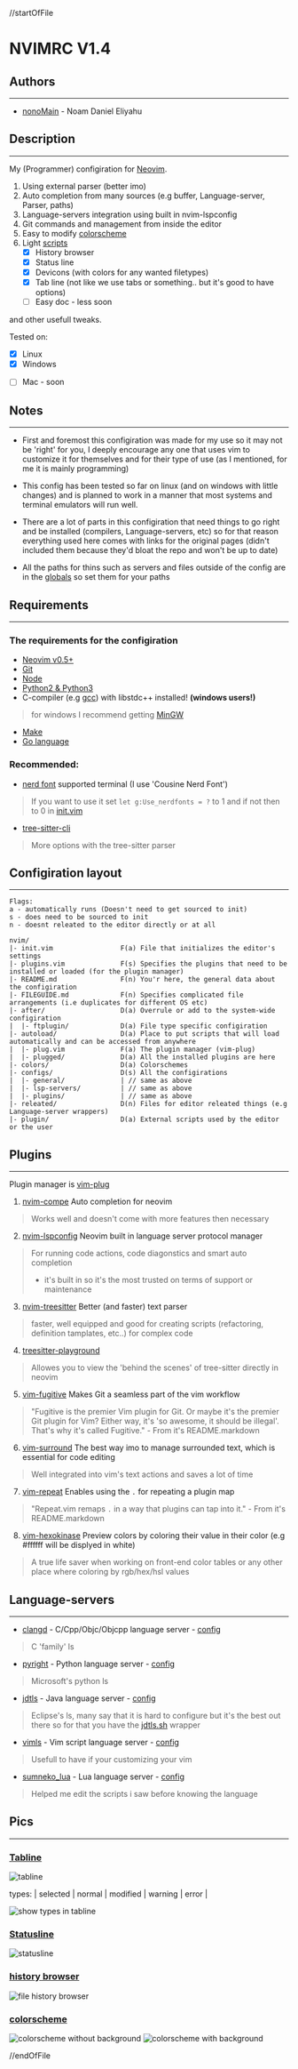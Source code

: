 //startOfFile

# NVIMRC V1.4

## Authors
--------------------------------------------------------------------------------

* [nonoMain](https://github.com/nonoMain) - Noam Daniel Eliyahu

## Description
--------------------------------------------------------------------------------

My (Programmer) configiration for [Neovim](https://github.com/neovim/neovim/).

1. Using external parser (better imo)
2. Auto completion from many sources (e.g buffer, Language-server, Parser, paths)
3. Language-servers integration using built in nvim-lspconfig
4. Git commands and management from inside the editor
5. Easy to modify [colorscheme](./colors/cplex.vim)
7. Light [scripts](./plugin)
	+ [x] History browser
	+ [x] Status line
	+ [x] Devicons (with colors for any wanted filetypes)
	+ [x] Tab line (not like we use tabs or something.. but it's good to have options)
	- [ ] Easy doc - less soon

and other usefull tweaks.

Tested on:
+ [x] Linux
+ [x] Windows
- [ ] Mac - soon

## Notes
--------------------------------------------------------------------------------

* First and foremost this configiration was made for my use so it may not be 'right' for you,
I deeply encourage any one that uses vim to customize it for themselves
and for their type of use (as I mentioned, for me it is mainly programming)

* This config has been tested so far on linux (and on windows with little changes)
and is planned to work in a manner that most systems and terminal emulators will
run well.

* There are a lot of parts in this configiration that need things to go right and be installed (compilers, Language-servers, etc)
so for that reason everything used here comes with links for the original pages
(didn't included them because they'd bloat the repo and won't be up to date)

* All the paths for thins such as servers and files outside of the config are in the [globals](./globals.vim)
so set them for your paths

## Requirements
--------------------------------------------------------------------------------

### The requirements for the configiration

* [Neovim v0.5+](https://github.com/neovim/neovim/releases/)
* [Git](https://git-scm.com/downloads/)
* [Node](https://nodejs.org/en/download/)
* [Python2 & Python3](https://www.python.org/)
* C-compiler (e.g [gcc](https://gcc.gnu.org/install/download.html)) with libstdc++ installed! **(windows users!)**
> for windows I recommend getting [MinGW](https://www.mingw-w64.org/)
* [Make](https://www.gnu.org/software/make/)
* [Go language](https://golang.org/dl/)

### Recommended:
* [nerd font](https://www.nerdfonts.com/) supported terminal (I use 'Cousine Nerd Font')
> If you want to use it set `let g:Use_nerdfonts = ?` to 1 and if not then to 0 in [init.vim](./init.vim)
* [tree-sitter-cli](https://github.com/tree-sitter/tree-sitter/tree/master/cli/)
> More options with the tree-sitter parser

## Configiration layout
--------------------------------------------------------------------------------
```
Flags:
a - automatically runs (Doesn't need to get sourced to init)
s - does need to be sourced to init
n - doesnt releated to the editor directly or at all

nvim/
|- init.vim                 F(a) File that initializes the editor's settings
|- plugins.vim              F(s) Specifies the plugins that need to be installed or loaded (for the plugin manager)
|- README.md                F(n) You'r here, the general data about the configiration
|- FILEGUIDE.md             F(n) Specifies complicated file arrangements (i.e duplicates for different OS etc)
|- after/                   D(a) Overrule or add to the system-wide configiration
|  |- ftplugin/             D(a) File type specific configiration
|- autoload/                D(a) Place to put scripts that will load automatically and can be accessed from anywhere
|  |- plug.vim              F(a) The plugin manager (vim-plug)
|  |- plugged/              D(a) All the installed plugins are here
|- colors/                  D(a) Colorschemes
|- configs/                 D(s) All the configirations
|  |- general/              | // same as above
|  |- lsp-servers/          | // same as above
|  |- plugins/              | // same as above
|- releated/                D(n) Files for editor releated things (e.g Language-server wrappers)
|- plugin/                  D(a) External scripts used by the editor or the user
```

## Plugins
--------------------------------------------------------------------------------

Plugin manager is [vim-plug](https://github.com/junegunn/vim-plug)

1. [nvim-compe](https://github.com/hrsh7th/nvim-compe/)
Auto completion for neovim
> Works well and doesn't come with more features then necessary

2. [nvim-lspconfig](https://github.com/neovim/nvim-lspconfig/)
Neovim built in language server protocol manager
> For running code actions, code diagonstics and smart auto completion
> + it's built in so it's the most trusted on terms of support or maintenance

3. [nvim-treesitter](https://github.com/nvim-treesitter/nvim-treesitter/)
Better (and faster) text parser
> faster, well equipped and good for creating scripts (refactoring, definition tamplates, etc..) for complex code
4. [treesitter-playground](https://github.com/nvim-treesitter/playground/)
> Allowes you to view the 'behind the scenes' of tree-sitter directly in neovim

5. [vim-fugitive](https://github.com/tpope/vim-fugitive/)
Makes Git a seamless part of the vim workflow
> "Fugitive is the premier Vim plugin for Git. Or maybe it's the premier Git plugin for Vim? Either way, it's 'so awesome, it should be illegal'. That's why it's called Fugitive." - From it's README.markdown

6. [vim-surround](https://github.com/tpope/vim-surround/)
The best way imo to manage surrounded text, which is essential for code editing
> Well integrated into vim's text actions and saves a lot of time

7. [vim-repeat](https://github.com/tpope/vim-repeat/)
Enables using the `.` for repeating a plugin map
> "Repeat.vim remaps `.` in a way that plugins can tap into it." - From it's README.markdown

8. [vim-hexokinase](https://github.com/RRethy/vim-hexokinase/)
Preview colors by coloring their value in their color (e.g #ffffff will be displyed in white)
> A true life saver when working on front-end color tables or any other place where coloring by rgb/hex/hsl values

## Language-servers
--------------------------------------------------------------------------------

* [clangd](https://github.com/clangd/clangd) - C/Cpp/Objc/Objcpp language server - [config](./configs/lsp-servers/c_lsconfig.lua)
> C 'family' ls

* [pyright](https://github.com/microsoft/pyright) - Python language server - [config](./configs/lsp-servers/python_lsconfig.lua)
> Microsoft's python ls

* [jdtls](https://github.com/eclipse/eclipse.jdt.ls) - Java language server - [config](./configs/lsp-servers/java_lsconfig.lua)
> Eclipse's ls, many say that it is hard to configure but it's the best out there so for that you have the [jdtls.sh](./releated/jdtls.sh) wrapper

* [vimls](https://github.com/iamcco/vim-language-server) - Vim script language server - [config](./configs/lsp-servers/vim_lsconfig.lua)
> Usefull to have if your customizing your vim

* [sumneko_lua](https://github.com/sumneko/lua-language-server) - Lua language server - [config](./configs/lsp-servers/lua_lsconfig.lua)
> Helped me edit the scripts i saw before knowing the language

## Pics
--------------------------------------------------------------------------------

### [Tabline](./plugin/SmartTabline.vim)
![tabline](https://github.com/nonoMain/nvimrc/blob/master/pictures/tabline.png?raw=true)

types:
| selected | normal | modified | warning | error |

![show types in tabline](https://github.com/nonoMain/nvimrc/blob/master/pictures/tablinetypes.png?raw=true)

### [Statusline](./plugin/SmartStatusline.vim)
![statusline](https://github.com/nonoMain/nvimrc/blob/master/pictures/statusline.png/?raw=true)

### [history browser](./plugin/BrowseOldfiles.vim)
![file history browser](https://github.com/nonoMain/nvimrc/blob/master/pictures/history_file_browser.png?raw=true)

### [colorscheme](./colors/cplex.vim)
![colorscheme without background](https://github.com/nonoMain/nvimrc/blob/master/pictures/clearcolorscheme.png?raw=true)
![colorscheme with background](https://github.com/nonoMain/nvimrc/blob/master/pictures/darkcolorscheme.png?raw=true)

//endOfFile
